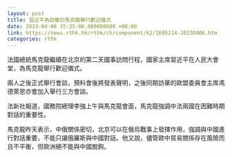 ```yaml
---
layout: post
title: 習近平為訪華的馬克龍舉行歡迎儀式
date: 2023-04-06 15:35:06.000000000 +08:00
link: https://news.rthk.hk/rthk/ch/component/k2/1695214-20230406.htm
categories: rthk
---
```


法國總統馬克龍繼續在北京的第二天國事訪問行程，國家主席習近平在人民大會堂，為馬克龍舉行歡迎儀式。

兩人之後正式舉行會談，預料會後將發表聲明，之後同期訪華的歐盟委員會主席馮德萊恩亦會加入舉行三方會談。

法新社報道，國務院總理李強上午與馬克龍會面，馬克龍強調中法兩國在困難時期對話的重要性。

馬克龍昨天表示，中俄關係密切，北京可以在俄烏戰事上發揮作用，強調與中國進行對話重要，不能只讓俄羅斯與中國對話。他又說，儘管歐中貿易關係存在風險而且不平衡，但歐洲絕不能與中國脫鉤。
